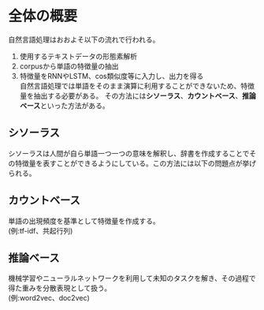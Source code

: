 # 全体の概要
自然言語処理はおおよそ以下の流れで行われる。  
1. 使用するテキストデータの形態素解析
2. corpusから単語の特徴量の抽出
3. 特徴量をRNNやLSTM、cos類似度等に入力し、出力を得る  
自然言語処理では単語をそのまま演算に利用することができないため、特徴量を抽出する必要がある。
その方法には**シソーラス**、**カウントベース**、**推論ベース**といった方法がある。
## シソーラス
シソーラスは人間が自ら単語一つ一つの意味を解釈し、辞書を作成することでその特徴量を表すことができるようにしている。この方法には以下の問題点が挙げられる。
## カウントベース
単語の出現頻度を基準として特徴量を作成する。  
(例:tf-idf、共起行列)
## 推論ベース
機械学習やニューラルネットワークを利用して未知のタスクを解き、その過程で得た重みを分散表現として扱う。  
(例:word2vec、doc2vec)
